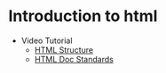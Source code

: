 # Introduction to html

- Video Tutorial
  * [HTML Structure](https://www.youtube.com/watch?v=uxmB8MlO3m8&t=11s)
  * [HTML Doc Standards](https://www.youtube.com/watch?v=B4tCt6elrU0)
